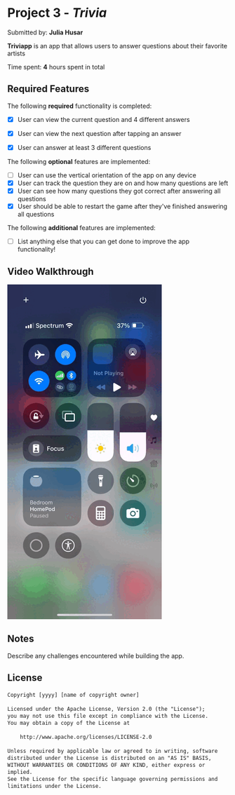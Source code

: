 # Project 3 - *Trivia*

Submitted by: **Julia Husar**

**Triviapp** is an app that allows users to answer questions about their favorite artists

Time spent: **4** hours spent in total

## Required Features

The following **required** functionality is completed:

- [X] User can view the current question and 4 different answers
- [X] User can view the next question after tapping an answer
- [X] User can answer at least 3 different questions


The following **optional** features are implemented:

- [ ] User can use the vertical orientation of the app on any device
- [X] User can track the question they are on and how many questions are left
- [X] User can see how many questions they got correct after answering all questions
- [X] User should be able to restart the game after they've finished answering all questions

The following **additional** features are implemented:

- [ ] List anything else that you can get done to improve the app functionality!

## Video Walkthrough

![](https://github.com/JuliaHusar/Trivia1/blob/main/app.gif?raw=true)

## Notes

Describe any challenges encountered while building the app.

## License

    Copyright [yyyy] [name of copyright owner]

    Licensed under the Apache License, Version 2.0 (the "License");
    you may not use this file except in compliance with the License.
    You may obtain a copy of the License at

        http://www.apache.org/licenses/LICENSE-2.0

    Unless required by applicable law or agreed to in writing, software
    distributed under the License is distributed on an "AS IS" BASIS,
    WITHOUT WARRANTIES OR CONDITIONS OF ANY KIND, either express or implied.
    See the License for the specific language governing permissions and
    limitations under the License.
